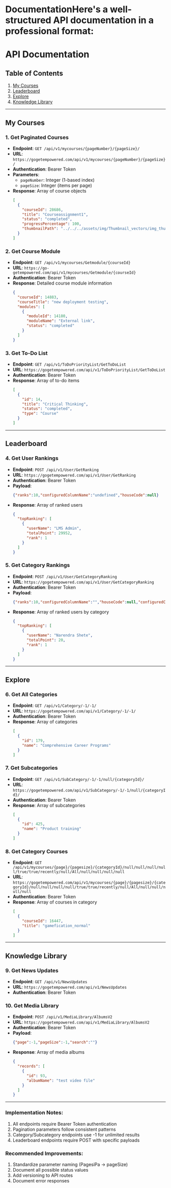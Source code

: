 # DocumentationHere's a well-structured API documentation in a professional format:

# API Documentation

## Table of Contents
1. [My Courses](#my-courses)
2. [Leaderboard](#leaderboard)
3. [Explore](#explore)
4. [Knowledge Library](#knowledge-library)

---

## My Courses

### 1. Get Paginated Courses
- **Endpoint**: `GET /api/v1/mycourses/{pageNumber}/{pageSize}/`
- **URL**: `https://gogetempowered.com/api/v1/mycourses/{pageNumber}/{pageSize}/`
- **Authentication**: Bearer Token
- **Parameters**:
  - `pageNumber`: Integer (1-based index)
  - `pageSize`: Integer (items per page)
- **Response**: Array of course objects
  ```json
  [
    {
      "courseId": 28686,
      "title": "Courseassignment1",
      "status": "completed",
      "progressPercentage": 100,
      "thumbnailPath": "../../../assets/img/Thumbnail_vectors/img_thumb96.jpg"
    }
  ]
  ```

### 2. Get Course Module
- **Endpoint**: `GET /api/v1/mycourses/Getmodule/{courseId}`
- **URL**: `https://go-getempowered.com/api/v1/mycourses/Getmodule/{courseId}`
- **Authentication**: Bearer Token
- **Response**: Detailed course module information
  ```json
  {
    "courseId": 14883,
    "courseTitle": "new deployment testing",
    "modules": [
      {
        "moduleId": 14180,
        "moduleName": "External link",
        "status": "completed"
      }
    ]
  }
  ```

### 3. Get To-Do List
- **Endpoint**: `GET /api/v1/ToDoPriorityList/GetToDoList`
- **URL**: `https://gogetempowered.com/api/v1/ToDoPriorityList/GetToDoList`
- **Authentication**: Bearer Token
- **Response**: Array of to-do items
  ```json
  [
    {
      "id": 14,
      "title": "Critical Thinking",
      "status": "completed",
      "type": "Course"
    }
  ]
  ```

---

## Leaderboard

### 4. Get User Rankings
- **Endpoint**: `POST /api/v1/User/GetRanking`
- **URL**: `https://gogetempowered.com/api/v1/User/GetRanking`
- **Authentication**: Bearer Token
- **Payload**: 
  ```json
  {"ranks":10,"configuredColumnName":"undefined","houseCode":null}
  ```
- **Response**: Array of ranked users
  ```json
  {
    "topRanking": [
      {
        "userName": "LMS Admin",
        "totalPoint": 29952,
        "rank": 1
      }
    ]
  }
  ```

### 5. Get Category Rankings
- **Endpoint**: `POST /api/v1/User/GetCategoryRanking`
- **URL**: `https://gogetempowered.com/api/v1/User/GetCategoryRanking`
- **Authentication**: Bearer Token
- **Payload**: 
  ```json
  {"ranks":10,"configuredColumnName":"","houseCode":null,"configuredColumnValue":""}
  ```
- **Response**: Array of ranked users by category
  ```json
  {
    "topRanking": [
      {
        "userName": "Narendra Shete",
        "totalPoint": 20,
        "rank": 1
      }
    ]
  }
  ```

---

## Explore

### 6. Get All Categories
- **Endpoint**: `GET /api/v1/Category/-1/-1/`
- **URL**: `https://gogetempowered.com/api/v1/Category/-1/-1/`
- **Authentication**: Bearer Token
- **Response**: Array of categories
  ```json
  [
    {
      "id": 179,
      "name": "Comprehensive Career Programs"
    }
  ]
  ```

### 7. Get Subcategories
- **Endpoint**: `GET /api/v1/SubCategory/-1/-1/null/{categoryId}/`
- **URL**: `https://gogetempowered.com/api/v1/SubCategory/-1/-1/null/{categoryId}/`
- **Authentication**: Bearer Token
- **Response**: Array of subcategories
  ```json
  [
    {
      "id": 425,
      "name": "Product training"
    }
  ]
  ```

### 8. Get Category Courses
- **Endpoint**: `GET /api/v1/mycourses/{page}/{pagesize}/{categoryId}/null/null/null/null/true/true/recently/null/All/null/null/null/null`
- **URL**: `https://gogetempowered.com/api/v1/mycourses/{page}/{pagesize}/{categoryId}/null/null/null/null/true/true/recently/null/All/null/null/null/null`
- **Authentication**: Bearer Token
- **Response**: Array of courses in category
  ```json
  [
    {
      "courseId": 16447,
      "title": "gamefication_normal"
    }
  ]
  ```

---

## Knowledge Library

### 9. Get News Updates
- **Endpoint**: `GET /api/v1/NewsUpdates`
- **URL**: `https://gogetempowered.com/api/v1/NewsUpdates`
- **Authentication**: Bearer Token

### 10. Get Media Library
- **Endpoint**: `POST /api/v1/MediaLibrary/AlbumsV2`
- **URL**: `https://gogetempowered.com/api/v1/MediaLibrary/AlbumsV2`
- **Authentication**: Bearer Token
- **Payload**: 
  ```json
  {"page":-1,"pageSize":-1,"search":""}
  ```
- **Response**: Array of media albums
  ```json
  {
    "records": [
      {
        "id": 93,
        "albumName": "test video file"
      }
    ]
  }
  ```

---

### Implementation Notes:
1. All endpoints require Bearer Token authentication
2. Pagination parameters follow consistent patterns
3. Category/Subcategory endpoints use -1 for unlimited results
4. Leaderboard endpoints require POST with specific payloads

### Recommended Improvements:
1. Standardize parameter naming (PagesiPa → pageSize)
2. Document all possible status values
3. Add versioning to API routes
4. Document error responses
